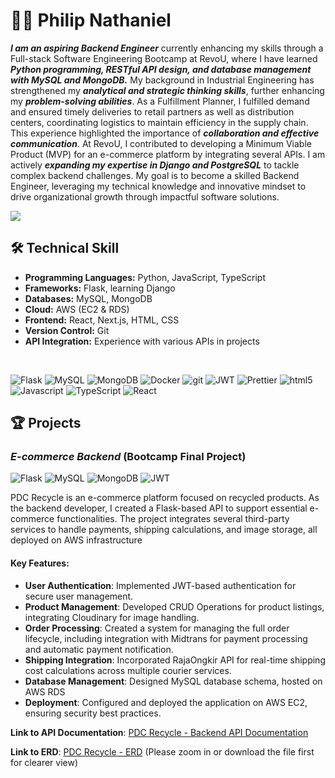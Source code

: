 # 👨‍💻 Philip Nathaniel

**_I am an aspiring Backend Engineer_** currently enhancing my skills through a Full-stack Software Engineering Bootcamp at RevoU, where I have learned **_Python programming, RESTful API design, and database management with MySQL and MongoDB._** My background in Industrial Engineering has strengthened my **_analytical and strategic thinking skills_**, further enhancing my **_problem-solving abilities_**. As a Fulfillment Planner, I fulfilled demand and ensured timely deliveries to retail partners as well as distribution centers, coordinating logistics to maintain efficiency in the supply chain. This experience highlighted the importance of **_collaboration and effective communication_**. At RevoU, I contributed to developing a Minimum Viable Product (MVP) for an e-commerce platform by integrating several APIs. I am actively **_expanding my expertise in Django and PostgreSQL_** to tackle complex backend challenges. My goal is to become a skilled Backend Engineer, leveraging my technical knowledge and innovative mindset to drive organizational growth through impactful software solutions.

<p>
    <a href="https://www.linkedin.com/in/philipnathaniel168/">
        <img src="https://img.shields.io/badge/LinkedIn-0077B5?style=for-the-badge&logo=linkedin&logoColor=white"/>
    </a>
</p>

## 🛠️ Technical Skill

-   **Programming Languages:** Python, JavaScript, TypeScript
-   **Frameworks:** Flask, learning Django
-   **Databases:** MySQL, MongoDB
-   **Cloud:** AWS (EC2 & RDS)
-   **Frontend:** React, Next.js, HTML, CSS
-   **Version Control:** Git
-   **API Integration:** Experience with various APIs in projects

<br>

<p>
    <img alt="Flask" src="https://img.shields.io/badge/flask-%23000.svg?style=for-the-badge&logo=flask&logoColor=white"/>
    <img alt="MySQL" src="https://img.shields.io/badge/mysql-4479A1.svg?style=for-the-badge&logo=mysql&logoColor=white"/>
    <img alt="MongoDB" src="https://img.shields.io/badge/-MongoDB-13aa52?style=for-the-badge&logo=mongodb&logoColor=white" />
    <img alt="Docker" src="https://img.shields.io/badge/-Docker-46a2f1?style=for-the-badge&logo=docker&logoColor=white" />
    <img alt="git" src="https://img.shields.io/badge/-Git-F05032?style=for-the-badge&logo=git&logoColor=white" />
    <img alt="JWT" src="https://img.shields.io/badge/JWT-black?style=for-the-badge&logo=JSON%20web%20tokens"/>
    <img alt="Prettier" src="https://img.shields.io/badge/-Prettier-F7B93E?style=for-the-badge&logo=prettier&logoColor=white" />
    <img alt="html5" src="https://img.shields.io/badge/-HTML5-E34F26?style=for-the-badge&logo=html5&logoColor=white" />
    <img alt="Javascript" src="https://img.shields.io/badge/-javascript-f7df1c?style=for-the-badge&logo=javascript&logoColor=black" />
    <img alt="TypeScript" src="https://img.shields.io/badge/-TypeScript-007ACC?style=for-the-badge&logo=typescript&logoColor=white" />
    <img alt="React" src="https://img.shields.io/badge/-React-45b8d8?style=for-the-badge&logo=react&logoColor=white" />
</p>

## 🏆 Projects

### **_E-commerce Backend_** (Bootcamp Final Project)

<p>
    <img alt="Flask" src="https://img.shields.io/badge/flask-%23000.svg?style=flat-square&logo=flask&logoColor=white"/>
    <img alt="MySQL" src="https://img.shields.io/badge/mysql-4479A1.svg?style=flat-square&logo=mysql&logoColor=white"/>
    <img alt="MongoDB" src="https://img.shields.io/badge/-MongoDB-13aa52?style=flat-square&logo=mongodb&logoColor=white" />
    <img alt="JWT" src="https://img.shields.io/badge/JWT-black?style=flat-square&logo=JSON%20web%20tokens"/>
</p>

PDC Recycle is an e-commerce platform focused on recycled products. As the backend developer, I created a Flask-based API to support essential e-commerce functionalities. The project integrates several third-party services to handle payments, shipping calculations, and image storage, all deployed on AWS infrastructure

#### Key Features:

-   **User Authentication**: Implemented JWT-based authentication for secure user management.
-   **Product Management**: Developed CRUD Operations for product listings, integrating Cloudinary for image handling.
-   **Order Processing**: Created a system for managing the full order lifecycle, including integration with Midtrans for payment processing and automatic payment notification.
-   **Shipping Integration**: Incorporated RajaOngkir API for real-time shipping cost calculations across multiple courier services.
-   **Database Management**: Designed MySQL database schema, hosted on AWS RDS
-   **Deployment**: Configured and deployed the application on AWS EC2, ensuring security best practices.

**Link to API Documentation**: [PDC Recycle - Backend API Documentation](http://ec2-3-1-84-20.ap-southeast-1.compute.amazonaws.com/apidocs)

**Link to ERD**: [PDC Recycle - ERD](https://shorturl.at/qprpS) (Please zoom in or download the file first for clearer view)
